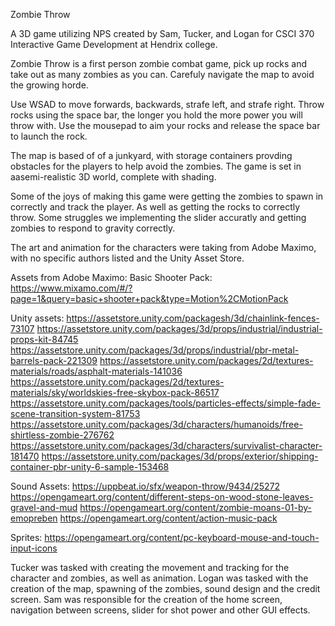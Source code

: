 Zombie Throw

A 3D game utilizing NPS created by Sam, Tucker, and Logan for CSCI 370 Interactive Game Development at Hendrix college.

Zombie Throw is a first person zombie combat game, pick up rocks and take out as many zombies as you can. 
Carefuly navigate the map to avoid the growing horde. 

Use WSAD to move forwards, backwards, strafe left, and strafe right. Throw rocks using the space bar, 
the longer you hold the more power you will throw with. Use the mousepad to aim your rocks and release 
the space bar to launch the rock.

The map is based of of a junkyard, with storage containers provding obstacles for the players to help avoid
the zombies. The game is set in aasemi-realistic 3D world, complete with shading.

Some of the joys of making this game were getting the zombies to spawn in correctly and track the player. As well as
getting the rocks to correctly throw. Some struggles we implementing the slider accuratly and getting zombies to respond to gravity correctly.

The art and animation for the characters were taking from Adobe Maximo, with no specific authors listed and the Unity Asset Store.

Assets from Adobe Maximo:
Basic Shooter Pack: https://www.mixamo.com/#/?page=1&query=basic+shooter+pack&type=Motion%2CMotionPack

Unity assets:
https://assetstore.unity.com/packagesh/3d/chainlink-fences-73107
https://assetstore.unity.com/packages/3d/props/industrial/industrial-props-kit-84745
https://assetstore.unity.com/packages/3d/props/industrial/pbr-metal-barrels-pack-221309
https://assetstore.unity.com/packages/2d/textures-materials/roads/asphalt-materials-141036
https://assetstore.unity.com/packages/2d/textures-materials/sky/worldskies-free-skybox-pack-86517
https://assetstore.unity.com/packages/tools/particles-effects/simple-fade-scene-transition-system-81753
https://assetstore.unity.com/packages/3d/characters/humanoids/free-shirtless-zombie-276762
https://assetstore.unity.com/packages/3d/characters/survivalist-character-181470
https://assetstore.unity.com/packages/3d/props/exterior/shipping-container-pbr-unity-6-sample-153468

Sound Assets:
https://uppbeat.io/sfx/weapon-throw/9434/25272
https://opengameart.org/content/different-steps-on-wood-stone-leaves-gravel-and-mud
https://opengameart.org/content/zombie-moans-01-by-emopreben
https://opengameart.org/content/action-music-pack

Sprites:
https://opengameart.org/content/pc-keyboard-mouse-and-touch-input-icons

Tucker was tasked with creating the movement and tracking for the character and zombies, as well as animation. Logan was tasked with the creation
of the map, spawning of the zombies, sound design and the credit screen. Sam was responsible for the creation of the home screen, navigation between screens,
slider for shot power and other GUI effects.
